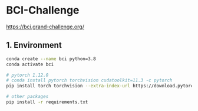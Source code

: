 # BCI-Challenge

https://bci.grand-challenge.org/

## 1. Environment

```bash
conda create --name bci python=3.8
conda activate bci

# pytorch 1.12.0
# conda install pytorch torchvision cudatoolkit=11.3 -c pytorch
pip install torch torchvision --extra-index-url https://download.pytorch.org/whl/cu113

# other packages
pip install -r requirements.txt
```

